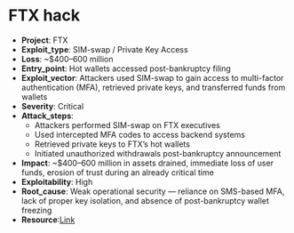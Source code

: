 # FTX hack

- **Project**: FTX
- **Exploit_type**: SIM-swap / Private Key Access
- **Loss**: ~$400–600 million
- **Entry_point**: Hot wallets accessed post-bankruptcy filing
- **Exploit_vector**: Attackers used SIM-swap to gain access to multi-factor authentication (MFA), retrieved private keys, and transferred funds from wallets
- **Severity**: Critical
- **Attack_steps**:
    - Attackers performed SIM-swap on FTX executives
    - Used intercepted MFA codes to access backend systems
    - Retrieved private keys to FTX’s hot wallets
    - Initiated unauthorized withdrawals post-bankruptcy announcement
- **Impact**: ~$400–600 million in assets drained, immediate loss of user funds, erosion of trust during an already critical time
- **Exploitability**: High
- **Root_cause**: Weak operational security — reliance on SMS-based MFA, lack of proper key isolation, and absence of post-bankruptcy wallet freezing
- **Resource**:[Link](https://www.elliptic.co/blog/the-477-million-ftx-hack-following-the-blockchain-trail)